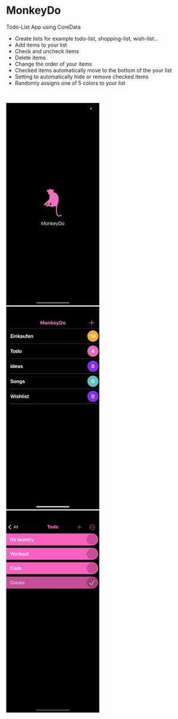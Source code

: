 # MonkeyDo
Todo-List App using CoreData

* Create lists for example todo-list, shopping-list, wish-list...
* Add items to your list
* Check and uncheck items
* Delete items
* Change the order of your items
* Checked items automatically move to the bottom of the your list
* Setting to automatically hide or remove checked items
* Randomly assigns one of 5 colors to your list

<br>

<img src="MonkeyStart.PNG" width="250">&nbsp;&nbsp;&nbsp;
<img src="MonkeyAllLists.PNG" width="250">&nbsp;&nbsp;&nbsp;
<img src="MonkeyList.png" width="250">
